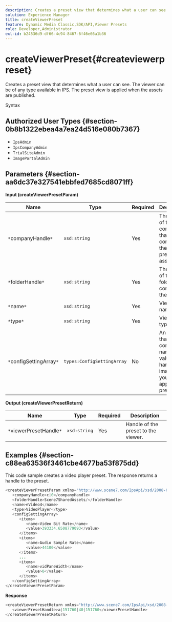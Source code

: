```yaml
---
description: Creates a preset view that determines what a user can see. The viewer can be of any type available in IPS. The preset view is applied when the assets are published.
solution: Experience Manager
title: createViewerPreset
feature: Dynamic Media Classic,SDK/API,Viewer Presets
role: Developer,Administrator
exl-id: b24536d9-df66-4c94-8467-6f46e66a1b36
---
```

# createViewerPreset{#createviewerpreset}

Creates a preset view that determines what a user can see. The viewer can be of any type available in IPS. The preset view is applied when the assets are published.

 Syntax 

## Authorized User Types {#section-0b8b1322ebea4a7ea24d516e080b7367}

* `IpsAdmin` 
* `IpsCompanyAdmin` 
* `TrialSiteAdmin` 
* `ImagePortalAdmin`

## Parameters {#section-aa6dc37e327541ebbfed7685cd8071ff}

**Input (createViewerPresetParam)** 

|  Name  | Type  | Required  | Description  |
|---|---|---|---|
|  `*`companyHandle`*`  | `xsd:string`  | Yes  | The handle of the company that contains the viewer presets and assets.  |
|  `*`folderHandle`*`  | `xsd:string`  | Yes  | The handle of the folder that contains the assets.  |
|  `*`name`*`  | `xsd:string`  | Yes  | Viewer name.  |
|  `*`type`*`  | `xsd:string`  | Yes  | Viewer type.  |
|  `*`configSettingArray`*`  | `types:ConfigSettingArray`  | No  | An array that contains names, values, and handles of images that you're applying presets to.  |

**Output (createViewerPresetReturn)** 

|  Name  | Type  | Required  | Description  |
|---|---|---|---|
|  `*`viewerPresetHandle`*`  | `xsd:string`  | Yes  | Handle of the preset to the viewer.  |

## Examples {#section-c88ea63536f3461cbe4677ba53f875dd}

This code sample creates a video player preset. The response returns a handle to the preset.

```java
<createViewerPresetParam xmlns="http://www.scene7.com/IpsApi/xsd/2008-01-15">
   <companyHandle>c|0</companyHandle>
   <folderHandle>Scene7SharedAssets/</folderHandle>
   <name>eVideo4</name>
   <type>VideoPlayer</type>
   <configSettingArray>
      <items>
         <name>Video Bit Rate</name>
         <value>393334.6508779093</value>
      </items>
      <items>
         <name>Audio Sample Rate</name>
         <value>44100</value>
      </items>
      ...
      <items>
         <name>vidPaneWidth</name>
         <value>0</value>
      </items>
   </configSettingArray>
</createViewerPresetParam>
```

**Response** 

```java
<createViewerPresetReturn xmlns="http://www.scene7.com/IpsApi/xsd/2008-01-15">
   <viewerPresetHandle>a|151760|40|151760</viewerPresetHandle>
</createViewerPresetReturn>
```
